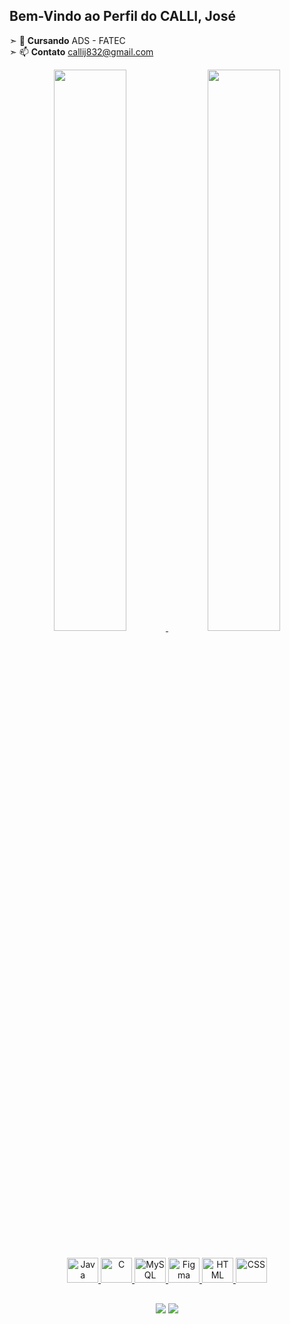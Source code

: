 ## Bem-Vindo ao Perfil do CALLI, José

➣ 🏫 **Cursando** ADS - FATEC <br>
➣ 📫 **Contato** callij832@gmail.com


<div align="center">
  <a href="https://github.com/Calli832">
  <img width="48%" src="https://github-readme-stats.vercel.app/api?username=Calli832&show_icons=true&include_all_commits=true&count_private=true&theme=gotham"/>
  <img width="48%" src="https://github-readme-stats.vercel.app/api/top-langs/?username=Calli832&layout=compact&theme=gotham"/>
</div>
  
  ##
  
<div align="center">
  <img alt="Java" height="40" width="50" src="https://cdn.jsdelivr.net/gh/devicons/devicon/icons/java/java-original.svg"/>
  <img alt="C" height="40" width="50" src="https://cdn.jsdelivr.net/gh/devicons/devicon/icons/c/c-original.svg"/>
  <img alt="MySQL" height="40" width="50" src= "https://cdn.jsdelivr.net/gh/devicons/devicon/icons/mysql/mysql-original.svg"/>
  <img alt="Figma" height="40" width="50" src="https://cdn.jsdelivr.net/gh/devicons/devicon/icons/figma/figma-original.svg"/>
  <img alt="HTML" height="40" width="50" src="https://cdn.jsdelivr.net/gh/devicons/devicon/icons/html5/html5-original.svg"/>
  <img alt="CSS" height="40" width="50" src="https://cdn.jsdelivr.net/gh/devicons/devicon/icons/css3/css3-original.svg"/>
</div>
  
  ##
  
<div align="center">  
  <a alt="Linkedin" href = "https://www.linkedin.com/in/josé-calli-18abb019a/"> <img src="https://img.shields.io/badge/LinkedIn-0077B5?style=for-the-badge&logo=linkedin&logoColor=white" target="_blank"></a>
  <a alt="Instagram" href = "https://www.instagram.com/callijose/"> <img src="https://img.shields.io/badge/Instagram-E4405F?style=for-the-badge&logo=instagram&logoColor=white" target="_blank"></a>
</div>
